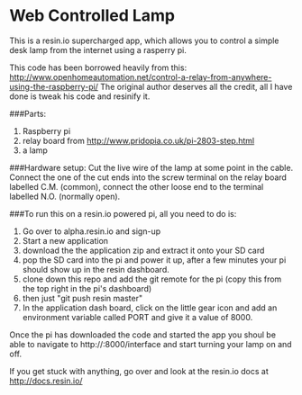 Web Controlled Lamp
=============

This is a resin.io supercharged app, which allows you to control a simple desk lamp from the internet using a rasperry pi.

This code has been borrowed heavily from this:
http://www.openhomeautomation.net/control-a-relay-from-anywhere-using-the-raspberry-pi/
The original author deserves all the credit, all I have done is tweak his code and resinify it.

###Parts:
1. Raspberry pi
2. relay board from http://www.pridopia.co.uk/pi-2803-step.html
3. a lamp

###Hardware setup:
Cut the live wire of the lamp at some point in the cable. Connect the one of the cut ends into the screw terminal on the relay board labelled C.M. (common), connect the other loose end to the terminal labelled N.O. (normally open).

###To run this on a resin.io powered pi, all you need to do is:

1. Go over to alpha.resin.io and sign-up
2. Start a new application
3. download the the application zip and extract it onto your SD card
4. pop the SD card into the pi and power it up, after a few minutes your pi should show up in the resin dashboard.
5. clone down this repo and add the git remote for the pi (copy this from the top right in the pi's dashboard)
6. then just "git push resin master"
7. In the application dash board, click on the little gear icon and add an environment variable called PORT and give it a value of 8000.

Once the pi has downloaded the code and started the app you shoul be able to navigate to http://<your-pis-ip-address>:8000/interface and start turning your lamp on and off.

If you get stuck with anything, go over and look at the resin.io docs at http://docs.resin.io/
